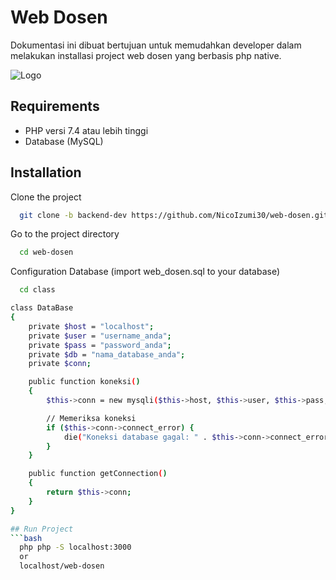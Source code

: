 
# Web Dosen

Dokumentasi ini dibuat bertujuan untuk memudahkan developer dalam melakukan installasi project web dosen yang berbasis php native.




![Logo](https://i.postimg.cc/FFqn6Bv0/wp11840910-frieren-wallpapers-1.jpg)


## Requirements

- PHP versi 7.4 atau lebih tinggi
- Database (MySQL)




## Installation

Clone the project

```bash
  git clone -b backend-dev https://github.com/NicoIzumi30/web-dosen.git
```
Go to the project directory
```bash
  cd web-dosen
```
Configuration Database (import web_dosen.sql to your database)
```bash
  cd class
```
```bash
class DataBase
{
    private $host = "localhost";
    private $user = "username_anda";
    private $pass = "password_anda";
    private $db = "nama_database_anda";
    private $conn;

    public function koneksi()
    {
        $this->conn = new mysqli($this->host, $this->user, $this->pass, $this->db);

        // Memeriksa koneksi
        if ($this->conn->connect_error) {
            die("Koneksi database gagal: " . $this->conn->connect_error);
        }
    }

    public function getConnection()
    {
        return $this->conn;
    }
}

## Run Project
```bash
  php php -S localhost:3000
  or
  localhost/web-dosen
```